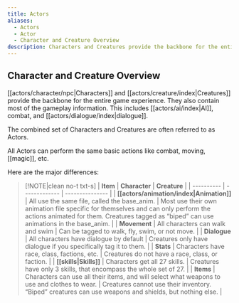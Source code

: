 ```yaml
---
title: Actors
aliases:
  - Actors
  - Actor
  - Character and Creature Overview
description: Characters and Creatures provide the backbone for the entire game experience. They also contain most of the gameplay information.
---
```

## Character and Creature Overview

[[actors/character/npc|Characters]] and [[actors/creature/index|Creatures]] provide the backbone for the entire game experience. They also contain most of the gameplay information. This includes [[actors/ai/index|AI]], combat, and [[actors/dialogue/index|dialogue]].

The combined set of Characters and Creatures are often referred to as Actors.

All Actors can perform the same basic actions like combat, moving, [[magic]], etc.

Here are the major differences:

> [!NOTE|clean no-t txt-s]
> | **Item** | **Character** | **Creature** |
> | ---------- | ------------- | --------------- |
> | **[[actors/animation/index\|Animation]]** | All use the same file, called the base\_anim. | Most use their own animation file specific for themselves and can only perform the actions animated for them. Creatures tagged as “biped” can use animations in the base\_anim. |
> | **Movement**  | All characters can walk and swim  | Can be tagged to walk, fly, swim, or not move.   |
> | **Dialogue**  | All characters have dialogue by default    | Creatures only have dialogue if you specifically tag it to them.   |
> | **Stats**  | Characters have race, class, factions, etc.  | Creatures do not have a race, class, or faction.    |
> | **[[skills\|Skills]]**  | Characters get all 27 skills.  | Creatures have only 3 skills, that encompass the whole set of 27.  |
> | **Items** | Characters can use all their items, and will select what weapons to use and clothes to wear. | Creatures cannot use their inventory. “Biped” creatures can use weapons and shields, but nothing else.   |
